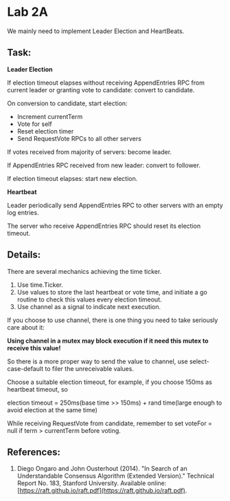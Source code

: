 # Lab 2A

We mainly need to implement Leader Election and HeartBeats.

## Task:

**Leader Election**

If election timeout elapses without receiving AppendEntries RPC from current leader or granting vote to candidate: convert to candidate.

On conversion to candidate, start election:

* Increment currentTerm
* Vote for self
* Reset election timer
* Send RequestVote RPCs to all other servers

If votes received from majority of servers: become leader.

If AppendEntries RPC received from new leader: convert to follower.

If election timeout elapses: start new election.

**Heartbeat**

Leader periodically send AppendEntries RPC to other servers with an empty log entries.

The server who receive AppendEntries RPC should reset its election timeout.

## Details:

There are several mechanics achieving the time ticker.

1. Use time.Ticker.
4. Use values to store the last heartbeat or vote time, and initiate a go routine to check this values every election timeout.
5. Use channel as a signal to indicate next execution.

If you choose to use channel, there is one thing you need to take seriously care about it:

**Using channel in a mutex may block execution if it need this mutex to receive this value!**

So there is a more proper way to send the value to channel, use select-case-default to filer the unreceivable values.


Choose a suitable election timeout, for example, if you choose 150ms as heartbeat timeout, so 

election timeout = 250ms(base time >> 150ms) + rand time(large enough to avoid election at the same time)


While receiving RequestVote from candidate, remember to set voteFor = null if term > currentTerm before voting.

## References:

1. Diego Ongaro and John Ousterhout (2014). "In Search of an Understandable Consensus Algorithm (Extended Version)." Technical Report No. 183, Stanford University. Available online: [https://raft.github.io/raft.pdf](https://raft.github.io/raft.pdf).

